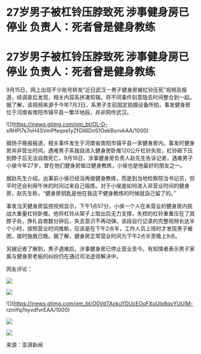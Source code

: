 # 27岁男子被杠铃压脖致死 涉事健身房已停业 负责人：死者曾是健身教练

# 27岁男子被杠铃压脖致死 涉事健身房已停业 负责人：死者曾是健身教练

9月15日，网上出现不少账号转发“近日武汉一男子健身房被杠铃压死”视频及报道，经调查后发现，相关内容系拼凑剪辑，将不同事件刻意隐去时间整合到一起。据了解，该视频来源于今年7月3日，系男子生前固定拍摄设备所拍，事发健身房位于河南省南阳市镇平县一繁华地段，并非网传武汉。

![](https://inews.gtimg.com/om_bt/OL-D-
xRHPl7s7oH4SVmPfeqxe1yZfGll6Dn51OekBsnvkAA/1000)

据扬子晚报报道，相关事件发生于河南省南阳市镇平县一家健身房内。事发时健身房并非营业时间，遇难男子系独自进入健身房卧推120公斤杠铃失败，杠铃砸下压到脖子后无法自救死亡。9月16日，涉事健身房负责人赵先生告诉记者，遇难男子小侯今年27岁，曾在他们健身房做过健身教练，小侯也是他最好的朋友之一。

据赵先生介绍，出事前小侯已经没再做健身教练，而是到当地检察院当书记员，但平时还会利用午休的时间过来自己锻炼。对于小侯是如何进入非营业时间的健身房，赵先生称，“健身房钥匙是他在我这干健身教练的时候就自己留了的。”

事发当天健身房监控视频显示，下午1点57分，小侯一个人在未营业的健身房内挑战大重量杠铃卧推。他将杠铃从架子上取出后无力支撑，失控的杠铃重重压在了其脖子处，挣扎自救数分钟后，失去意识不再动弹。该段自行记录的完整视频长达半个小时，按照营业时间推断，应该是在下午2点半，工作人员上班时才发现男子被困，彼时施救已晚。据了解，健身房正常营业时间为下午2点半至晚上9点。

另据记者了解到，男子遇难后，涉事健身房已停止营业至今。有知情者表示男子家属与健身房老板的纠纷仍在通过司法途径解决中。

网友评论：

![](https://inews.gtimg.com/om_bt/OGLGG01hBzZ7NN6qGn19A1XDl9ILexBFtg_IRbSwZtzI0AA/1000)

![](https://inews.gtimg.com/om_bt/ObjGwEEHmc_hF41z3n_EPFWe9NEU_vLWGvlI8ZJ3BKETwAA/1000)

![](https://inews.gtimg.com/om_bt/O0VdTAckuYDUcEOoFXuUlp8qvYUUjM-
rzmYq7nyvdfvrEAA/1000)

![](https://inews.gtimg.com/om_bt/OkkKhJ1x-cNN4OJQBt6tuIRaNtfFyG23zEO4N8adLfHD0AA/1000)

![](https://inews.gtimg.com/om_bt/OSVyVJeCDkgtHe2R80TyP9nTtO0-pGoLWAjmxIO1kOUIoAA/1000)

来源：澎湃新闻

